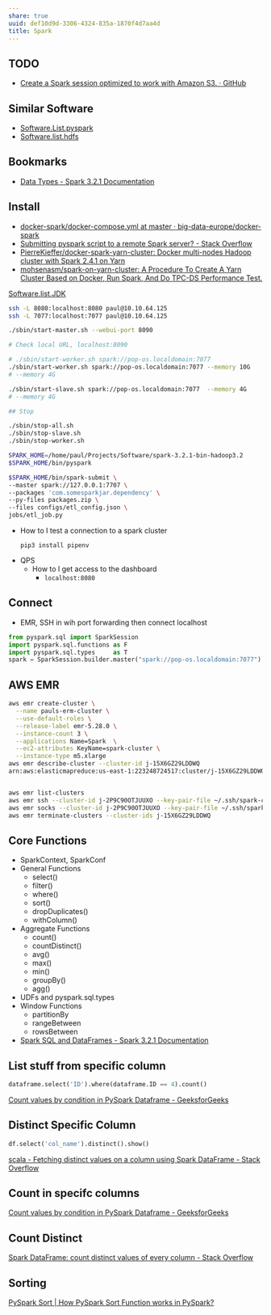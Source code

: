 ```yaml
---
share: true
uuid: def10d9d-3306-4324-835a-1870f4d7aa4d
title: Spark
---
```

## TODO

* [Create a Spark session optimized to work with Amazon S3. · GitHub](https://gist.github.com/claudinei-daitx/3766d01b070f3f0f8d1b64fd06b71585)

## Similar Software

* [Software.List.pyspark](/undefined)
* [Software.list.hdfs](/undefined)

## Bookmarks

* [Data Types - Spark 3.2.1 Documentation](https://spark.apache.org/docs/latest/sql-ref-datatypes.html)

## Install

* [docker-spark/docker-compose.yml at master · big-data-europe/docker-spark](https://github.com/big-data-europe/docker-spark/blob/master/docker-compose.yml)
* [Submitting pyspark script to a remote Spark server? - Stack Overflow](https://stackoverflow.com/questions/54641574/submitting-pyspark-script-to-a-remote-spark-server)
* [PierreKieffer/docker-spark-yarn-cluster: Docker multi-nodes Hadoop cluster with Spark 2.4.1 on Yarn](https://github.com/PierreKieffer/docker-spark-yarn-cluster)
* [mohsenasm/spark-on-yarn-cluster: A Procedure To Create A Yarn Cluster Based on Docker, Run Spark, And Do TPC-DS Performance Test.](https://github.com/mohsenasm/spark-on-yarn-cluster)


[Software.list.JDK](/undefined)

``` bash
ssh -L 8080:localhost:8080 paul@10.10.64.125
ssh -L 7077:localhost:7077 paul@10.10.64.125
``` 
``` bash
./sbin/start-master.sh --webui-port 8090

# Check local URL, localhost:8090

# ./sbin/start-worker.sh spark://pop-os.localdomain:7077 
./sbin/start-worker.sh spark://pop-os.localdomain:7077 --memory 10G
# --memory 4G

./sbin/start-slave.sh spark://pop-os.localdomain:7077  --memory 4G
# --memory 4G

## Stop

./sbin/stop-all.sh
./sbin/stop-slave.sh
./sbin/stop-worker.sh
```

``` bash
SPARK_HOME=/home/paul/Projects/Software/spark-3.2.1-bin-hadoop3.2
$SPARK_HOME/bin/pyspark

$SPARK_HOME/bin/spark-submit \
--master spark://127.0.0.1:7707 \
--packages 'com.somesparkjar.dependency' \
--py-files packages.zip \
--files configs/etl_config.json \
jobs/etl_job.py
```

* How to I test a connection to a spark cluster
  ```
  pip3 install pipenv
  ```
* QPS
  * How to I get access to the dashboard
    * `localhost:8080`

## Connect

* EMR, SSH in wih port forwarding then connect localhost

``` python
from pyspark.sql import SparkSession
import pyspark.sql.functions as F
import pyspark.sql.types     as T
spark = SparkSession.builder.master("spark://pop-os.localdomain:7077").getOrCreate()
```

## AWS EMR

``` bash
aws emr create-cluster \
  --name pauls-erm-cluster \
  --use-default-roles \
  --release-label emr-5.28.0 \
  --instance-count 3 \
  --applications Name=Spark  \
  --ec2-attributes KeyName=spark-cluster \
  --instance-type m5.xlarge 
aws emr describe-cluster --cluster-id j-15X6GZ29LDDWQ
arn:aws:elasticmapreduce:us-east-1:223248724517:cluster/j-15X6GZ29LDDWQ


aws emr list-clusters
aws emr ssh --cluster-id j-2P9C90OTJUUXO --key-pair-file ~/.ssh/spark-cluster.pem
aws emr socks --cluster-id j-2P9C90OTJUUXO --key-pair-file ~/.ssh/spark-cluster.pem
aws emr terminate-clusters --cluster-ids j-15X6GZ29LDDWQ
```

## Core Functions

* SparkContext, SparkConf
* General Functions
    * select()
    * filter()
    * where()
    * sort()
    * dropDuplicates()
    * withColumn()
* Aggregate Functions
    * count()
    * countDistinct()
    * avg()
    * max()
    * min()
    * groupBy()
    * agg()
* UDFs and pyspark.sql.types
* Window Functions
    * partitionBy
    * rangeBetween
    * rowsBetween
* [Spark SQL and DataFrames - Spark 3.2.1 Documentation](https://spark.apache.org/docs/latest/sql-programming-guide.html)

## List stuff from specific column

``` python
dataframe.select('ID').where(dataframe.ID == 4).count()
```

[Count values by condition in PySpark Dataframe - GeeksforGeeks](https://www.geeksforgeeks.org/count-values-by-condition-in-pyspark-dataframe/)


## Distinct Specific Column

``` python
df.select('col_name').distinct().show()
```

[scala - Fetching distinct values on a column using Spark DataFrame - Stack Overflow](https://stackoverflow.com/questions/38946337/fetching-distinct-values-on-a-column-using-spark-dataframe)

## Count in specifc columns

[Count values by condition in PySpark Dataframe - GeeksforGeeks](https://www.geeksforgeeks.org/count-values-by-condition-in-pyspark-dataframe/)

## Count Distinct

[Spark DataFrame: count distinct values of every column - Stack Overflow](https://stackoverflow.com/questions/40888946/spark-dataframe-count-distinct-values-of-every-column)

## Sorting

[PySpark Sort | How PySpark Sort Function works in PySpark?](https://www.educba.com/pyspark-sort/)
